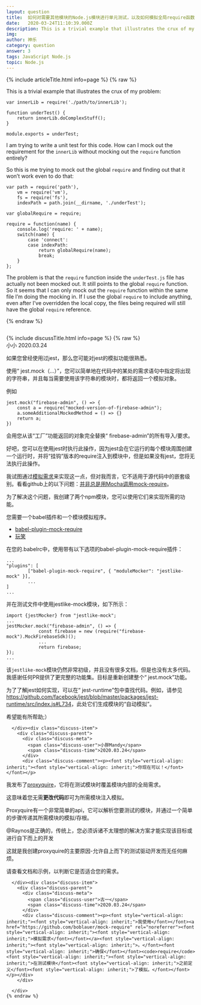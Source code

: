 ```yaml
---
layout: question
title:  如何对需要其他模块的Node.js模块进行单元测试，以及如何模拟全局require函数？
date:   2020-03-24T11:10:39.000Z
description: This is a trivial example that illustrates the crux of my problem var inner...
img: 
author: 神乐
category: question
answer: 3
tags: JavaScript Node.js
topic: Node.js
---
```

<div class="article-root">
  <div class="article">
    {% include articleTitle.html info=page %}
    {% raw %}
    <div class="article-content"><p>This is a trivial example that illustrates the crux of my problem:</p>

<pre><code>var innerLib = require('./path/to/innerLib');<font></font>
<font></font>
function underTest() {<font></font>
    return innerLib.doComplexStuff();<font></font>
}<font></font>
<font></font>
module.exports = underTest;<font></font>
</code></pre>

<p>I am trying to write a unit test for this code. How can I mock out the requirement for the <code>innerLib</code> without mocking out the <code>require</code> function entirely?</p>

<p>So this is me trying to mock out the global <code>require</code> and finding out that it won’t work even to do that:</p>

<pre><code>var path = require('path'),<font></font>
    vm = require('vm'),<font></font>
    fs = require('fs'),<font></font>
    indexPath = path.join(__dirname, './underTest');<font></font>
<font></font>
var globalRequire = require;<font></font>
<font></font>
require = function(name) {<font></font>
    console.log('require: ' + name);<font></font>
    switch(name) {<font></font>
        case 'connect':<font></font>
        case indexPath:<font></font>
            return globalRequire(name);<font></font>
            break;<font></font>
    }<font></font>
};<font></font>
</code></pre>

<p>The problem is that the <code>require</code> function inside the <code>underTest.js</code> file has actually not been mocked out. It still points to the global <code>require</code> function. So it seems that I can only mock out the <code>require</code> function within the same file I’m doing the mocking in. If I use the global <code>require</code> to include anything, even after I’ve overridden the local copy, the files being required will still have the global <code>require</code> reference.</p></div>
    {% endraw %}
  </div>
  <p style="height: 0;width:0;overflow: hidden;"> 第3710篇《如何对需要其他模块的Node.js模块进行单元测试，以及如何模拟全局require函数？》来自Winter(https://github.com/aiyld/aiyld.github.io)的站点</p>
  <div class="discuss-wrapper">
    {% include discussTitle.html info=page %}
    {% raw %}
    <div class="discuss-item">
        <div class="discuss-parent">
          <div class="discuss-meta">
            <span class="discuss-user">小小</span>
            <span class="discuss-time">2020.03.24</span>
          </div>
          <div class="discuss-comment"><p><font style="vertical-align: inherit;"><font style="vertical-align: inherit;">如果您曾经使用过jest，那么您可能对jest的模拟功能很熟悉。</font></font></p>

<p><font style="vertical-align: inherit;"><font style="vertical-align: inherit;">使用“ jest.mock（...）”，您可以简单地在代码中的某处的需求语句中指定将出现的字符串，并且每当需要使用该字符串的模块时，都将返回一个模拟对象。</font></font></p>

<p><font style="vertical-align: inherit;"><font style="vertical-align: inherit;">例如 </font></font></p>

<pre><code>jest.mock("firebase-admin", () =&gt; {<font></font>
    const a = require("mocked-version-of-firebase-admin");<font></font>
    a.someAdditionalMockedMethod = () =&gt; {}<font></font>
    return a;<font></font>
})<font></font>
</code></pre>

<p><font style="vertical-align: inherit;"><font style="vertical-align: inherit;">会用您从该“工厂”功能返回的对象完全替换“ firebase-admin”的所有导入/要求。</font></font></p>

<p><font style="vertical-align: inherit;"><font style="vertical-align: inherit;">好吧，您可以在使用jest时执行此操作，因为jest会在它运行的每个模块周围创建一个运行时，并将“挂钩”版本的require注入到模块中，但是如果没有jest，您将无法执行此操作。</font></font></p>

<p><font style="vertical-align: inherit;"><font style="vertical-align: inherit;">我试图通过</font></font><a href="https://www.npmjs.com/package/mock-require" rel="nofollow noreferrer"><font style="vertical-align: inherit;"><font style="vertical-align: inherit;">模拟需求</font></font></a><font style="vertical-align: inherit;"><font style="vertical-align: inherit;">来实现这一点，</font><font style="vertical-align: inherit;">但对我而言，它不适用于源代码中的嵌套级别。</font><font style="vertical-align: inherit;">看看github上的以下问题：</font></font><a href="https://github.com/boblauer/mock-require/issues/14" rel="nofollow noreferrer"><font style="vertical-align: inherit;"><font style="vertical-align: inherit;">并非总是用Mocha调用mock-require</font></font></a><font style="vertical-align: inherit;"><font style="vertical-align: inherit;">。</font></font></p>

<p><font style="vertical-align: inherit;"><font style="vertical-align: inherit;">为了解决这个问题，我创建了两个npm模块，您可以使用它们来实现所需的功能。</font></font></p>

<p><font style="vertical-align: inherit;"><font style="vertical-align: inherit;">您需要一个babel插件和一个模块模拟程序。</font></font></p>

<ul>
<li><a href="https://www.npmjs.com/package/babel-plugin-mock-require" rel="nofollow noreferrer"><font style="vertical-align: inherit;"><font style="vertical-align: inherit;">babel-plugin-mock-require</font></font></a></li>
<li><a href="https://www.npmjs.com/package/jestlike-mock" rel="nofollow noreferrer"><font style="vertical-align: inherit;"><font style="vertical-align: inherit;">玩笑</font></font></a></li>
</ul>

<p><font style="vertical-align: inherit;"><font style="vertical-align: inherit;">在您的.babelrc中，使用带有以下选项的babel-plugin-mock-require插件：</font></font></p>

<pre><code>...<font></font>
"plugins": [<font></font>
        ["babel-plugin-mock-require", { "moduleMocker": "jestlike-mock" }],<font></font>
        ...<font></font>
]<font></font>
...<font></font>
</code></pre>

<p><font style="vertical-align: inherit;"><font style="vertical-align: inherit;">并在测试文件中使用jestlike-mock模块，如下所示：</font></font></p>

<pre><code>import {jestMocker} from "jestlike-mock";<font></font>
...<font></font>
jestMocker.mock("firebase-admin", () =&gt; {<font></font>
            const firebase = new (require("firebase-mock").MockFirebaseSdk)();<font></font>
            ...<font></font>
            return firebase;<font></font>
});<font></font>
...<font></font>
</code></pre>

<p><font style="vertical-align: inherit;"><font style="vertical-align: inherit;">该</font></font><code>jestlike-mock</code><font style="vertical-align: inherit;"><font style="vertical-align: inherit;">模块仍然非常初级，并且没有很多文档，但是也没有太多代码。</font><font style="vertical-align: inherit;">我感谢任何PR提供了更完整的功能集。</font><font style="vertical-align: inherit;">目标是重新创建整个“ jest.mock”功能。</font></font></p>

<p><font style="vertical-align: inherit;"><font style="vertical-align: inherit;">为了了解jest如何实现，可以在“ jest-runtime”包中查找代码。</font><font style="vertical-align: inherit;">例如，</font><font style="vertical-align: inherit;">请参见</font></font><a href="https://github.com/facebook/jest/blob/master/packages/jest-runtime/src/index.js#L734" rel="nofollow noreferrer"><font style="vertical-align: inherit;"><font style="vertical-align: inherit;">https://github.com/facebook/jest/blob/master/packages/jest-runtime/src/index.js#L734</font></font></a><font style="vertical-align: inherit;"><font style="vertical-align: inherit;">，此处它们生成模块的“自动模拟”。</font></font></p>

<p><font style="vertical-align: inherit;"><font style="vertical-align: inherit;">希望能有所帮助;）</font></font></p></div>
        </div>
        
      </div><div class="discuss-item">
        <div class="discuss-parent">
          <div class="discuss-meta">
            <span class="discuss-user">小胖Mandy</span>
            <span class="discuss-time">2020.03.24</span>
          </div>
          <div class="discuss-comment"><p><font style="vertical-align: inherit;"><font style="vertical-align: inherit;">你现在可以！</font></font></p>

<p><font style="vertical-align: inherit;"><font style="vertical-align: inherit;">我发布了</font></font><a href="https://npmjs.org/package/proxyquire"><font style="vertical-align: inherit;"><font style="vertical-align: inherit;">proxyquire</font></font></a><font style="vertical-align: inherit;"><font style="vertical-align: inherit;">，它将在测试模块时覆盖模块内部的全局需求。</font></font></p>

<p><font style="vertical-align: inherit;"><font style="vertical-align: inherit;">这意味着您无需</font></font><strong><font style="vertical-align: inherit;"><font style="vertical-align: inherit;">更改代码</font></font></strong><font style="vertical-align: inherit;"><font style="vertical-align: inherit;">即可为所需模块注入模拟。</font></font></p>

<p><font style="vertical-align: inherit;"><font style="vertical-align: inherit;">Proxyquire有一个非常简单的api，它可以解析您要测试的模块，并通过一个简单的步骤传递其所需模块的模拟/存根。</font></font></p>

<p><font style="vertical-align: inherit;"><font style="vertical-align: inherit;">@Raynos是正确的，传统上，您必须诉诸不太理想的解决方案才能实现该目标或进行自下而上的开发</font></font></p>

<p><font style="vertical-align: inherit;"><font style="vertical-align: inherit;">这就是我创建proxyquire的主要原因-允许自上而下的测试驱动开发而无任何麻烦。</font></font></p>

<p><font style="vertical-align: inherit;"><font style="vertical-align: inherit;">请查看文档和示例，以判断它是否适合您的需求。</font></font></p></div>
        </div>
        
      </div><div class="discuss-item">
        <div class="discuss-parent">
          <div class="discuss-meta">
            <span class="discuss-user">古一</span>
            <span class="discuss-time">2020.03.24</span>
          </div>
          <div class="discuss-comment"><p><font style="vertical-align: inherit;"><font style="vertical-align: inherit;">我使用</font></font><a href="https://github.com/boblauer/mock-require" rel="noreferrer"><font style="vertical-align: inherit;"><font style="vertical-align: inherit;">模拟需求</font></font></a><font style="vertical-align: inherit;"><font style="vertical-align: inherit;">。</font><font style="vertical-align: inherit;">确保</font></font><code>require</code><font style="vertical-align: inherit;"><font style="vertical-align: inherit;">在测试模块</font><font style="vertical-align: inherit;">之前定义</font><font style="vertical-align: inherit;">了模拟。</font></font></p></div>
        </div>
        
      </div>
    {% endraw %}
  </div>
<div>
